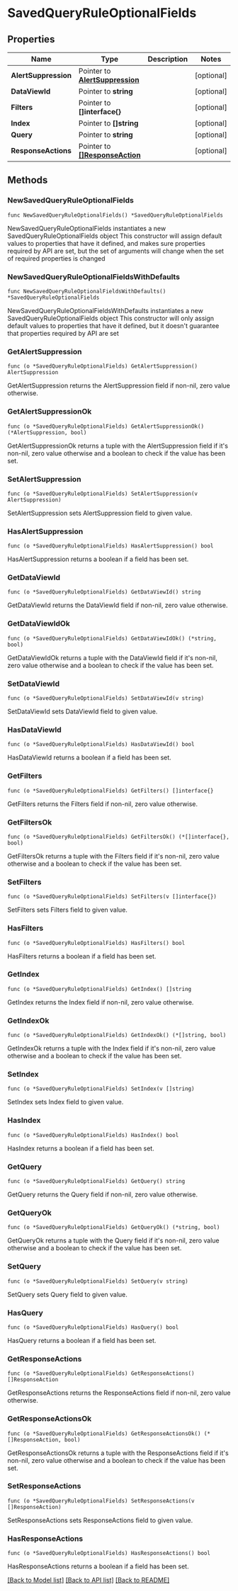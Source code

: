 # SavedQueryRuleOptionalFields

## Properties

Name | Type | Description | Notes
------------ | ------------- | ------------- | -------------
**AlertSuppression** | Pointer to [**AlertSuppression**](AlertSuppression.md) |  | [optional] 
**DataViewId** | Pointer to **string** |  | [optional] 
**Filters** | Pointer to **[]interface{}** |  | [optional] 
**Index** | Pointer to **[]string** |  | [optional] 
**Query** | Pointer to **string** |  | [optional] 
**ResponseActions** | Pointer to [**[]ResponseAction**](ResponseAction.md) |  | [optional] 

## Methods

### NewSavedQueryRuleOptionalFields

`func NewSavedQueryRuleOptionalFields() *SavedQueryRuleOptionalFields`

NewSavedQueryRuleOptionalFields instantiates a new SavedQueryRuleOptionalFields object
This constructor will assign default values to properties that have it defined,
and makes sure properties required by API are set, but the set of arguments
will change when the set of required properties is changed

### NewSavedQueryRuleOptionalFieldsWithDefaults

`func NewSavedQueryRuleOptionalFieldsWithDefaults() *SavedQueryRuleOptionalFields`

NewSavedQueryRuleOptionalFieldsWithDefaults instantiates a new SavedQueryRuleOptionalFields object
This constructor will only assign default values to properties that have it defined,
but it doesn't guarantee that properties required by API are set

### GetAlertSuppression

`func (o *SavedQueryRuleOptionalFields) GetAlertSuppression() AlertSuppression`

GetAlertSuppression returns the AlertSuppression field if non-nil, zero value otherwise.

### GetAlertSuppressionOk

`func (o *SavedQueryRuleOptionalFields) GetAlertSuppressionOk() (*AlertSuppression, bool)`

GetAlertSuppressionOk returns a tuple with the AlertSuppression field if it's non-nil, zero value otherwise
and a boolean to check if the value has been set.

### SetAlertSuppression

`func (o *SavedQueryRuleOptionalFields) SetAlertSuppression(v AlertSuppression)`

SetAlertSuppression sets AlertSuppression field to given value.

### HasAlertSuppression

`func (o *SavedQueryRuleOptionalFields) HasAlertSuppression() bool`

HasAlertSuppression returns a boolean if a field has been set.

### GetDataViewId

`func (o *SavedQueryRuleOptionalFields) GetDataViewId() string`

GetDataViewId returns the DataViewId field if non-nil, zero value otherwise.

### GetDataViewIdOk

`func (o *SavedQueryRuleOptionalFields) GetDataViewIdOk() (*string, bool)`

GetDataViewIdOk returns a tuple with the DataViewId field if it's non-nil, zero value otherwise
and a boolean to check if the value has been set.

### SetDataViewId

`func (o *SavedQueryRuleOptionalFields) SetDataViewId(v string)`

SetDataViewId sets DataViewId field to given value.

### HasDataViewId

`func (o *SavedQueryRuleOptionalFields) HasDataViewId() bool`

HasDataViewId returns a boolean if a field has been set.

### GetFilters

`func (o *SavedQueryRuleOptionalFields) GetFilters() []interface{}`

GetFilters returns the Filters field if non-nil, zero value otherwise.

### GetFiltersOk

`func (o *SavedQueryRuleOptionalFields) GetFiltersOk() (*[]interface{}, bool)`

GetFiltersOk returns a tuple with the Filters field if it's non-nil, zero value otherwise
and a boolean to check if the value has been set.

### SetFilters

`func (o *SavedQueryRuleOptionalFields) SetFilters(v []interface{})`

SetFilters sets Filters field to given value.

### HasFilters

`func (o *SavedQueryRuleOptionalFields) HasFilters() bool`

HasFilters returns a boolean if a field has been set.

### GetIndex

`func (o *SavedQueryRuleOptionalFields) GetIndex() []string`

GetIndex returns the Index field if non-nil, zero value otherwise.

### GetIndexOk

`func (o *SavedQueryRuleOptionalFields) GetIndexOk() (*[]string, bool)`

GetIndexOk returns a tuple with the Index field if it's non-nil, zero value otherwise
and a boolean to check if the value has been set.

### SetIndex

`func (o *SavedQueryRuleOptionalFields) SetIndex(v []string)`

SetIndex sets Index field to given value.

### HasIndex

`func (o *SavedQueryRuleOptionalFields) HasIndex() bool`

HasIndex returns a boolean if a field has been set.

### GetQuery

`func (o *SavedQueryRuleOptionalFields) GetQuery() string`

GetQuery returns the Query field if non-nil, zero value otherwise.

### GetQueryOk

`func (o *SavedQueryRuleOptionalFields) GetQueryOk() (*string, bool)`

GetQueryOk returns a tuple with the Query field if it's non-nil, zero value otherwise
and a boolean to check if the value has been set.

### SetQuery

`func (o *SavedQueryRuleOptionalFields) SetQuery(v string)`

SetQuery sets Query field to given value.

### HasQuery

`func (o *SavedQueryRuleOptionalFields) HasQuery() bool`

HasQuery returns a boolean if a field has been set.

### GetResponseActions

`func (o *SavedQueryRuleOptionalFields) GetResponseActions() []ResponseAction`

GetResponseActions returns the ResponseActions field if non-nil, zero value otherwise.

### GetResponseActionsOk

`func (o *SavedQueryRuleOptionalFields) GetResponseActionsOk() (*[]ResponseAction, bool)`

GetResponseActionsOk returns a tuple with the ResponseActions field if it's non-nil, zero value otherwise
and a boolean to check if the value has been set.

### SetResponseActions

`func (o *SavedQueryRuleOptionalFields) SetResponseActions(v []ResponseAction)`

SetResponseActions sets ResponseActions field to given value.

### HasResponseActions

`func (o *SavedQueryRuleOptionalFields) HasResponseActions() bool`

HasResponseActions returns a boolean if a field has been set.


[[Back to Model list]](../README.md#documentation-for-models) [[Back to API list]](../README.md#documentation-for-api-endpoints) [[Back to README]](../README.md)


